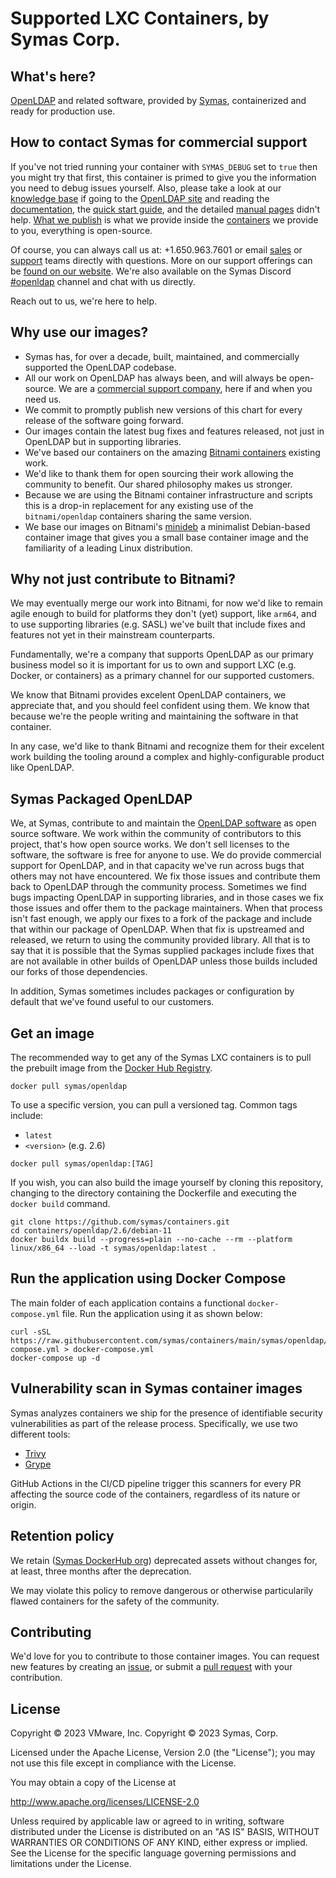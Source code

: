 # Supported LXC Containers, by Symas Corp.

## What's here?

[OpenLDAP](https://openldap.org) and related software, provided by
[Symas](https://symas.com), containerized and ready for production use.


## How to contact Symas for commercial support

If you've not tried running your container with `SYMAS_DEBUG` set to `true` then you might try that first, this container is primed to give you the information you need to debug issues yourself.  Also, please take a look at our [knowledge base](https://kb.symas.com/) if going to the [OpenLDAP site](https://openldap.org/) and reading the [documentation](https://openldap.org/doc/), the [quick start guide](https://openldap.org/doc/admin26/quickstart.html), and the detailed [manual pages](https://openldap.org/software/man.cgi) didn't help.  [What we publish](https://repo.symas.com) is what we provide inside the [containers](https://github.com/symas/containers) we provide to you, everything is open-source.

Of course, you can always call us at: +1.650.963.7601 or email [sales](mailto:sales@symas.com) or [support](mailto:support@symas.com) teams directly with questions.  More on our support offerings can be [found on our website](https://www.symas.com/symas-tech-support).  We're also available on the Symas Discord [#openldap](https://discord.gg/t6upYQDx2) channel and chat with us directly.

Reach out to us, we're here to help.


## Why use our images?

* Symas has, for over a decade, built, maintained, and commercially supported
  the OpenLDAP codebase.
* All our work on OpenLDAP has always been, and will always be open-source.  We
  are a [commercial support company](mailto:support@symas.com), here if and when
  you need us.
* We commit to promptly publish new versions of this chart for every release of
  the software going forward.
* Our images contain the latest bug fixes and features released, not just in OpenLDAP
  but in supporting libraries.
* We've based our containers on the amazing [Bitnami
  containers](https://github.com/bitnami/containers/) existing work.
* We'd like to thank them for open sourcing their work allowing the community to
  benefit.  Our shared philosophy makes us stronger.
* Because we are using the Bitnami container infrastructure and scripts this is
  a drop-in replacement for any existing use of the `bitnami/openldap`
  containers sharing the same version.
* We base our images on Bitnami's [minideb](https://github.com/bitnami/minideb)
  a minimalist Debian-based container image that gives you a small base
  container image and the familiarity of a leading Linux distribution.


## Why not just contribute to Bitnami?

We may eventually merge our work into Bitnami, for now we'd like to remain agile
enough to build for platforms they don't (yet) support, like `arm64`, and to use
supporting libraries (e.g. SASL) we've built that include fixes and features not
yet in their mainstream counterparts.

Fundamentally, we're a company that supports OpenLDAP as our primary business
model so it is important for us to own and support LXC (e.g. Docker, or
containers) as a primary channel for our supported customers.

We know that Bitnami provides excelent OpenLDAP containers, we appreciate that,
and you should feel confident using them.  We know that because we're the people
writing and maintaining the software in that container.

In any case, we'd like to thank Bitnami and recognize them for their excelent
work building the tooling around a complex and highly-configurable product like
OpenLDAP.


## Symas Packaged OpenLDAP

We, at Symas, contribute to and maintain the [OpenLDAP software](https://openldap.org) as open source software.  We work within the community of contributors to this project, that's how open source works.  We don't sell licenses to the software, the software is free for anyone to use.  We do provide commercial support for OpenLDAP, and in that capacity we've run across bugs that others may not have encountered.  We fix those issues and contribute them back to OpenLDAP through the community process.  Sometimes we find bugs impacting OpenLDAP in supporting libraries, and in those cases we fix those issues and offer them to the package maintainers.  When that process isn't fast enough, we apply our fixes to a fork of the package and include that within our package of OpenLDAP.  When that fix is upstreamed and released, we return to using the community provided library.  All that is to say that it is possible that the Symas supplied packages include fixes that are not available in other builds of OpenLDAP unless those builds included our forks of those dependencies.

In addition, Symas sometimes includes packages or configuration by default that we've found useful to our customers.


## Get an image

The recommended way to get any of the Symas LXC containers is to pull the
prebuilt image from the [Docker Hub Registry](https://hub.docker.com/r/symas/).

```console
docker pull symas/openldap
```

To use a specific version, you can pull a versioned tag.  Common tags include:
* `latest`
* `<version>` (e.g. 2.6)

```console
docker pull symas/openldap:[TAG]
```

If you wish, you can also build the image yourself by cloning this repository,
changing to the directory containing the Dockerfile and executing the `docker
build` command.

```console
git clone https://github.com/symas/containers.git
cd containers/openldap/2.6/debian-11
docker buildx build --progress=plain --no-cache --rm --platform linux/x86_64 --load -t symas/openldap:latest .
```


## Run the application using Docker Compose

The main folder of each application contains a functional `docker-compose.yml`
file. Run the application using it as shown below:

```console
curl -sSL https://raw.githubusercontent.com/symas/containers/main/symas/openldap/docker-compose.yml > docker-compose.yml
docker-compose up -d
```


## Vulnerability scan in Symas container images

Symas analyzes containers we ship for the presence of identifiable security
vulnerabilities as part of the release process.  Specifically, we use two
different tools:

* [Trivy](https://github.com/aquasecurity/trivy)
* [Grype](https://github.com/anchore/grype)

GitHub Actions in the CI/CD pipeline trigger this scanners for every PR
affecting the source code of the containers, regardless of its nature or origin.


## Retention policy

We retain ([Symas DockerHub org](https://hub.docker.com/u/symas)) deprecated
assets without changes for, at least, three months after the deprecation.

We may violate this policy to remove dangerous or otherwise particularily flawed
containers for the safety of the community.


## Contributing

We'd love for you to contribute to those container images. You can request new
features by creating an
[issue](https://github.com/symas/containers/issues/new/choose), or submit a
[pull request](https://github.com/symas/containers/pulls) with your contribution.


## License

Copyright &copy; 2023 VMware, Inc.
Copyright &copy; 2023 Symas, Corp.

Licensed under the Apache License, Version 2.0 (the "License"); you may not use
this file except in compliance with the License.

You may obtain a copy of the License at

<http://www.apache.org/licenses/LICENSE-2.0>

Unless required by applicable law or agreed to in writing, software distributed
under the License is distributed on an "AS IS" BASIS, WITHOUT WARRANTIES OR
CONDITIONS OF ANY KIND, either express or implied. See the License for the
specific language governing permissions and limitations under the License.

